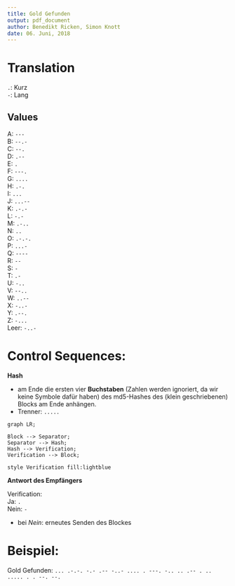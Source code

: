 ```yaml
---
title: Gold Gefunden
output: pdf_document
author: Benedikt Ricken, Simon Knott
date: 06. Juni, 2018
---
```


# Translation
`.`: Kurz  
`-`: Lang  

## Values

A: `---`  
B: `--.-`  
C: `--.`  
D: `.--`  
E: `.`  
F: `---.`  
G: `....`  
H: `.-.`  
I: `...`  
J: `...--`  
K: `.-.-`  
L: `-.-`  
M: `.-..`  
N: `..`  
O: `.-.-.`  
P: `...-`  
Q: `----`  
R: `--`  
S: `-`  
T: `.-`  
U: `-..`  
V: `--..`  
W: `..--`  
X: `-..-`  
Y: `.--.`  
Z: `-...`  
Leer: `-..-`  

# Control Sequences:

**Hash**

* am Ende die ersten vier **Buchstaben** (Zahlen werden ignoriert, da wir keine Symbole dafür haben) des md5-Hashes des (klein geschriebenen) Blocks am Ende anhängen.
* Trenner: `.....`

```mermaid
graph LR;

Block --> Separator;
Separator --> Hash;
Hash --> Verification;
Verification --> Block;

style Verification fill:lightblue
```

**Antwort des Empfängers**

Verification:  
Ja: `.`  
Nein: `-`  

* bei _Nein_: erneutes Senden des Blockes

# Beispiel:
Gold Gefunden:
`... .-.-. -.- .-- -..- .... . ---. -.. .. .-- . .. ..... . . --. --.`
